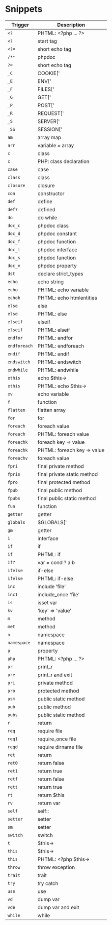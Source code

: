 # Snippets

| Trigger | Description |
| ------- | ----------- |
| `<?` | PHTML: &lt;?php ... ?&gt; |
| `<?` | start tag |
| `<?=` | short echo tag |
| `/**` | phpdoc |
| `?=` | short echo tag |
| `_C` | COOKIE['|'] |
| `_E` | ENV['|'] |
| `_F` | FILES['|'] |
| `_G` | GET['|'] |
| `_P` | POST['|'] |
| `_R` | REQUEST['|'] |
| `_S` | SERVER['|'] |
| `_SS` | SESSION['|'] |
| `am` | array map |
| `arr` | variable = array |
| `c` | class |
| `c` | PHP: class declaration |
| `case` | case |
| `class` | class |
| `closure` | closure |
| `con` | constructor |
| `def` | define |
| `def?` | defined |
| `do` | do while |
| `doc_c` | phpdoc class |
| `doc_d` | phpdoc constant |
| `doc_f` | phpdoc function |
| `doc_i` | phpdoc interface |
| `doc_s` | phpdoc function |
| `doc_v` | phpdoc property |
| `dst` | declare strict_types |
| `echo` | echo string |
| `echo` | PHTML: echo variable |
| `echoh` | PHTML: echo htmlentities |
| `else` | else |
| `else` | PHTML: else |
| `elseif` | elseif |
| `elseif` | PHTML: elseif |
| `endfor` | PHTML: endfor |
| `endforeach` | PHTML: endforeach |
| `endif` | PHTML: endif |
| `endswitch` | PHTML: endswitch |
| `endwhile` | PHTML: endwhile |
| `ethis` | echo $this-&gt; |
| `ethis` | PHTML: echo $this-&gt; |
| `ev` | echo variable |
| `f` | function |
| `flatten` | flatten array |
| `for` | for |
| `foreach` | foreach value |
| `foreach` | PHTML: foreach value |
| `foreachk` | foreach key => value |
| `foreachk` | PHTML: foreach key => value |
| `foreachv` | foreach value |
| `fpri` | final private method |
| `fpris` | final private static method |
| `fpro` | final protected method |
| `fpub` | final public method |
| `fpubs` | final public static method |
| `fun` | function |
| `getter` | getter |
| `globals` | $GLOBALS['|'] |
| `gm` | getter |
| `i` | interface |
| `if` | if |
| `if` | PHTML: if |
| `if?` | var = cond ? a:b |
| `ifelse` | if-else |
| `ifelse` | PHTML: if-else |
| `inc` | include 'file' |
| `inc1` | include_once 'file' |
| `is` | isset var |
| `kv` | 'key' => 'value' |
| `m` | method |
| `met` | method |
| `n` | namespace |
| `namespace` | namespace |
| `p` | property |
| `php` | PHTML: &lt;?php ... ?&gt; |
| `pr` | print_r |
| `pre` | print_r and exit |
| `pri` | private method |
| `pro` | protected method |
| `psm` | public static method |
| `pub` | public method |
| `pubs` | public static method |
| `r` | return |
| `req` | require file |
| `req1` | require_once file |
| `reqd` | require dirname file |
| `ret` | return |
| `ret0` | return false |
| `ret1` | return true |
| `retf` | return false |
| `rett` | return true |
| `rt` | return $this |
| `rv` | return var |
| `self` | self:: |
| `setter` | setter |
| `sm` | setter |
| `switch` | switch |
| `t` | $this-&gt; |
| `this` | $this-&gt; |
| `this` | PHTML: &lt;?php $this-&gt;| ?&gt; |
| `throw` | throw exception |
| `trait` | trait |
| `try` | try catch |
| `use` | use |
| `vd` | dump var |
| `vde` | dump var and exit |
| `while` | while |
